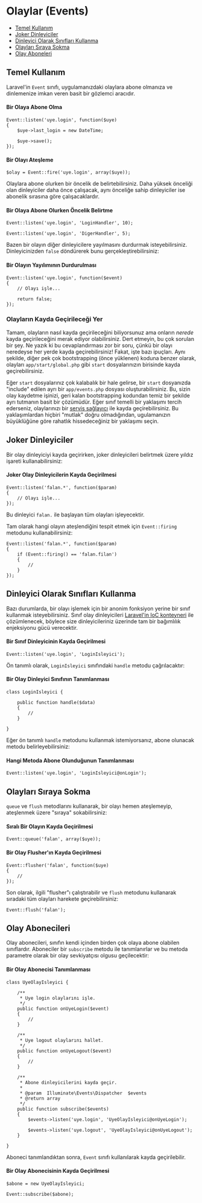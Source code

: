 # Olaylar (Events)

- [Temel Kullanım](#basic-usage)
- [Joker Dinleyiciler](#wildcard-listeners)
- [Dinleyici Olarak Sınıfları Kullanma](#using-classes-as-listeners)
- [Olayları Sıraya Sokma](#queued-events)
- [Olay Aboneleri](#event-subscribers)

<a name="basic-usage"></a>
## Temel Kullanım

Laravel'in `Event` sınıfı, uygulamanızdaki olaylara abone olmanıza ve dinlemenize imkan veren basit bir gözlemci aracıdır.

#### Bir Olaya Abone Olma

	Event::listen('uye.login', function($uye)
	{
		$uye->last_login = new DateTime;

		$uye->save();
	});

#### Bir Olayı Ateşleme

	$olay = Event::fire('uye.login', array($uye));

Olaylara abone olurken bir öncelik de belirtebilirsiniz. Daha yüksek önceliği olan dinleyiciler daha önce çalışacak, aynı önceliğe sahip dinleyiciler ise abonelik sırasına göre çalışacaklardır.

#### Bir Olaya Abone Olurken Öncelik Belirtme

	Event::listen('uye.login', 'LoginHandler', 10);

	Event::listen('uye.login', 'DigerHandler', 5);

Bazen bir olayın diğer dinleyicilere yayılmasını durdurmak isteyebilirsiniz. Dinleyicinizden `false` döndürerek bunu gerçekleştirebilirsiniz:

#### Bir Olayın Yayılımının Durdurulması

	Event::listen('uye.login', function($event)
	{
		// Olayı işle...

		return false;
	});

### Olayların Kayda Geçirileceği Yer

Tamam, olayların nasıl kayda geçirileceğini biliyorsunuz ama onların _nerede_ kayda geçirileceğini merak ediyor olabilirsiniz. Dert etmeyin, bu çok sorulan bir şey. Ne yazık ki bu cevaplandırması zor bir soru, çünkü bir olayı neredeyse her yerde kayda geçirebilirsiniz! Fakat, işte bazı ipuçları. Aynı şekilde, diğer pek çok bootstrapping (önce yüklenen) koduna benzer olarak, olayları `app/start/global.php` gibi `start` dosyalarınızın birisinde kayda geçirebilirsiniz.

Eğer `start` dosyalarınız çok kalabalık bir hale gelirse, bir `start` dosyanızda "include" edilen ayrı bir `app/events.php` dosyası oluşturabilirsiniz. Bu, sizin olay kaydetme işinizi, geri kalan bootstrapping kodundan temiz bir şekilde ayrı tutmanın basit bir çözümüdür. Eğer sınıf temelli bir yaklaşımı tercih ederseniz, olaylarınızı bir [servis sağlayıcı](/docs/ioc#service-providers) ile kayda geçirebilirsiniz. Bu yaklaşımlardan hiçbiri "mutlak" doğru olmadığından, ugulamanızın büyüklüğüne göre rahatlık hissedeceğiniz bir yaklaşımı seçin.

<a name="wildcard-listeners"></a>
## Joker Dinleyiciler

Bir olay dinleyiciyi kayda geçirirken, joker dinleyicileri belirtmek üzere yıldız işareti kullanabilirsiniz:

#### Joker Olay Dinleyicilerin Kayda Geçirilmesi

	Event::listen('falan.*', function($param)
	{
		// Olayı işle...
	});

Bu dinleyici `falan.` ile başlayan tüm olayları işleyecektir.

Tam olarak hangi olayın ateşlendiğini tespit etmek için `Event::firing` metodunu kullanabilirsiniz:

	Event::listen('falan.*', function($param)
	{
		if (Event::firing() == 'falan.filan')
		{
			//
		}
	});

<a name="using-classes-as-listeners"></a>
## Dinleyici Olarak Sınıfları Kullanma

Bazı durumlarda, bir olayı işlemek için bir anonim fonksiyon yerine bir sınıf kullanmak isteyebilirsiniz. Sınıf olay dinleyicileri [Laravel'in IoC konteyneri](/docs/ioc) ile çözümlenecek, böylece size dinleyicileriniz üzerinde tam bir bağımlılık enjeksiyonu gücü verecektir.

#### Bir Sınıf Dinleyicinin Kayda Geçirilmesi

	Event::listen('uye.login', 'LoginIsleyici');

Ön tanımlı olarak, `LoginIsleyici` sınıfındaki `handle` metodu çağrılacaktır:

#### Bir Olay Dinleyici Sınıfının Tanımlanması

	class LoginIsleyici {

		public function handle($data)
		{
			//
		}

	}

Eğer ön tanımlı `handle` metodunu kullanmak istemiyorsanız, abone olunacak metodu belirleyebilirsiniz:

#### Hangi Metoda Abone Olunduğunun Tanımlanması

	Event::listen('uye.login', 'LoginIsleyici@onLogin');

<a name="queued-events"></a>
## Olayları Sıraya Sokma

`queue` ve `flush` metodlarını kullanarak, bir olayı hemen ateşlemeyip, ateşlenmek üzere "sıraya" sokabilirsiniz:

#### Sıralı Bir Olayın Kayda Geçirilmesi

	Event::queue('falan', array($uye));

#### Bir Olay Flusher'ın Kayda Geçirilmesi

	Event::flusher('falan', function($uye)
	{
		//
	});

Son olarak, ilgili "flusher"ı çalıştırabilir ve `flush` metodunu kullanarak sıradaki tüm olayları harekete geçirebilirsiniz:

	Event::flush('falan');

<a name="event-subscribers"></a>
## Olay Abonecileri

Olay abonecileri, sınıfın kendi içinden birden çok olaya abone olabilen sınıflardır. Aboneciler bir `subscribe` metodu ile tanımlanırlar ve bu metoda parametre olarak bir olay sevkiyatçısı olgusu geçilecektir:

#### Bir Olay Abonecisi Tanımlanması

	class UyeOlayIsleyici {

		/**
		 * Uye login olaylarını işle.
		 */
		public function onUyeLogin($event)
		{
			//
		}

		/**
		 * Uye logout olaylarını hallet.
		 */
		public function onUyeLogout($event)
		{
			//
		}

		/**
		 * Abone dinleyicilerini kayda geçir.
		 *
		 * @param  Illuminate\Events\Dispatcher  $events
		 * @return array
		 */
		public function subscribe($events)
		{
			$events->listen('uye.login', 'UyeOlayIsleyici@onUyeLogin');

			$events->listen('uye.logout', 'UyeOlayIsleyici@onUyeLogout');
		}

	}

Aboneci tanımlandıktan sonra, `Event` sınıfı kullanılarak kayda geçirilebilir.

#### Bir Olay Abonecisinin Kayda Geçirilmesi

	$abone = new UyeOlayIsleyici;

	Event::subscribe($abone);
